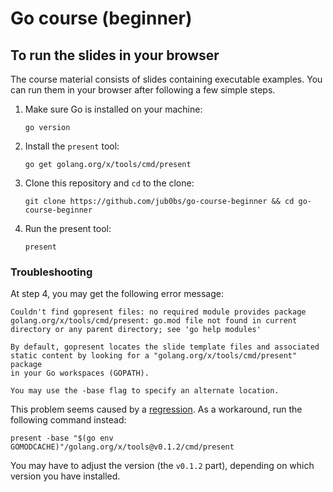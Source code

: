 # Go course (beginner)

## To run the slides in your browser

The course material consists of slides containing executable examples.
You can run them in your browser after following a few simple steps.

1. Make sure Go is installed on your machine:

    ```
    go version
    ```

2. Install the `present` tool:

    ```
    go get golang.org/x/tools/cmd/present
    ```

3. Clone this repository and `cd` to the clone:
 
    ```
    git clone https://github.com/jub0bs/go-course-beginner && cd go-course-beginner
    ```

4. Run the present tool:

    ```
    present
    ```

### Troubleshooting

At step 4, you may get the following error message:

```
Couldn't find gopresent files: no required module provides package golang.org/x/tools/cmd/present: go.mod file not found in current directory or any parent directory; see 'go help modules'

By default, gopresent locates the slide template files and associated
static content by looking for a "golang.org/x/tools/cmd/present" package
in your Go workspaces (GOPATH).

You may use the -base flag to specify an alternate location.
```

This problem seems caused by a [regression](https://github.com/RedHatOfficial/GoCourse/issues/108).
As a workaround, run the following command instead:

```
present -base "$(go env GOMODCACHE)"/golang.org/x/tools@v0.1.2/cmd/present
```

You may have to adjust the version (the `v0.1.2` part), depending on which version you have installed.
